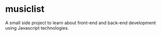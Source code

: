 # musiclist

A small side project to learn about front-end and back-end development using Javascript technologies.


